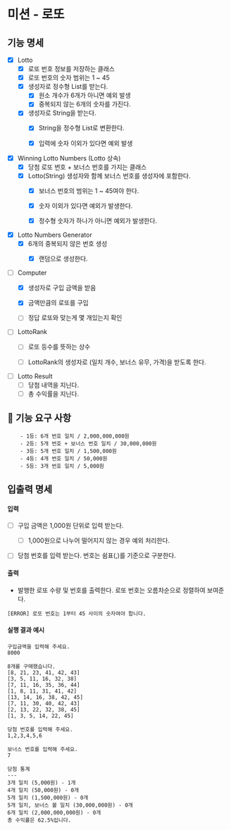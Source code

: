 # 미션 - 로또

## 기능 명세

- [x] Lotto
    - [x] 로또 번호 정보를 저장하는 클래스
    - [x] 로또 번호의 숫자 범위는 1 ~ 45
    - [x] 생성자로 정수형 List를 받는다.
        - [x] 원소 개수가 6개가 아니면 예외 발생
        - [x] 중복되지 않는 6개의 숫자를 가진다.
    - [x] 생성자로 String을 받는다.
        - [x] String을 정수형 List로 변환한다.
        - [x] 입력에 숫자 이외가 있다면 예외 발생


- [x] Winning Lotto Numbers (Lotto 상속)
    - [x] 당첨 로또 번호 + 보너스 번호를 가지는 클래스
    - [x] Lotto(String) 생성자와 함께 보너스 번호를 생성자에 포함한다.
        - [x] 보너스 번호의 범위는 1 ~ 45여야 한다.
        - [x] 숫자 이외가 있다면 예외가 발생한다.
        - [x] 정수형 숫자가 하나가 아니면 예외가 발생한다.


- [x] Lotto Numbers Generator
    - [x] 6개의 중복되지 않은 번호 생성
        - [x] 랜덤으로 생성한다.


- [ ] Computer
    - [x] 생성자로 구입 금액을 받음
    - [x] 금액만큼의 로또를 구입
    - [ ] 정답 로또와 맞는게 몇 개있는지 확인


- [ ] LottoRank
    - [ ] 로또 등수를 뜻하는 상수
    - [ ] LottoRank의 생성자로 (일치 개수, 보너스 유무, 가격)을 받도록 한다.


- [ ] Lotto Result
    - [ ] 당첨 내역을 지닌다.
    - [ ] 총 수익률을 지닌다.

## 🚀 기능 요구 사항

```
    - 1등: 6개 번호 일치 / 2,000,000,000원
    - 2등: 5개 번호 + 보너스 번호 일치 / 30,000,000원
    - 3등: 5개 번호 일치 / 1,500,000원
    - 4등: 4개 번호 일치 / 50,000원
    - 5등: 3개 번호 일치 / 5,000원
```

## 입출력 명세

#### 입력

-[ ] 구입 금액은 1,000원 단위로 입력 받는다.
    - [ ] 1,000원으로 나누어 떨어지지 않는 경우 예외 처리한다.


- [ ] 당첨 번호를 입력 받는다. 번호는 쉼표(,)를 기준으로 구분한다.

#### 출력

- 발행한 로또 수량 및 번호를 출력한다. 로또 번호는 오름차순으로 정렬하여 보여준다.

```
[ERROR] 로또 번호는 1부터 45 사이의 숫자여야 합니다.
```

#### 실행 결과 예시

```
구입금액을 입력해 주세요.
8000

8개를 구매했습니다.
[8, 21, 23, 41, 42, 43] 
[3, 5, 11, 16, 32, 38] 
[7, 11, 16, 35, 36, 44] 
[1, 8, 11, 31, 41, 42] 
[13, 14, 16, 38, 42, 45] 
[7, 11, 30, 40, 42, 43] 
[2, 13, 22, 32, 38, 45] 
[1, 3, 5, 14, 22, 45]

당첨 번호를 입력해 주세요.
1,2,3,4,5,6

보너스 번호를 입력해 주세요.
7

당첨 통계
---
3개 일치 (5,000원) - 1개
4개 일치 (50,000원) - 0개
5개 일치 (1,500,000원) - 0개
5개 일치, 보너스 볼 일치 (30,000,000원) - 0개
6개 일치 (2,000,000,000원) - 0개
총 수익률은 62.5%입니다.
```